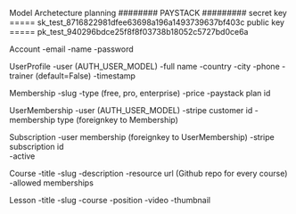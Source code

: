 Model Archetecture planning
######## PAYSTACK #########
secret key ===== sk_test_8716822981dfee63698a196a1493739637bf403c
public key ===== pk_test_940296bdce25f8f8f03738b18052c5727bd0ce6a

Account
	-email
	-name
	-password

UserProfile
	-user 			(AUTH_USER_MODEL)
	-full name
	-country
	-city
	-phone
	-trainer		(default=False)
	-timestamp

Membership
	-slug
	-type (free, pro, enterprise)
	-price 
	-paystack plan id

UserMembership
	-user    			(AUTH_USER_MODEL)
	-stripe customer id
	-membership type	(foreignkey to Membership)

Subscription
	-user membership 			(foreignkey to UserMembership)
	-stripe subscription id  
	-active

Course
	-title
	-slug
	-description
	-resource url           (Github repo for every course)
	-allowed memberships

Lesson
	-title
	-slug
	-course
	-position
	-video
	-thumbnail

